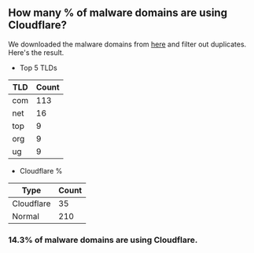 ## How many % of malware domains are using Cloudflare?


We downloaded the malware domains from [here](https://urlhaus.abuse.ch) and filter out duplicates.
Here's the result.


[//]: # (start replacement)


- Top 5 TLDs

| TLD | Count |
| --- | --- |
| com | 113 |
| net | 16 |
| top | 9 |
| org | 9 |
| ug | 9 |


- Cloudflare %

| Type | Count |
| --- | --- |
| Cloudflare | 35 |
| Normal | 210 |


### 14.3% of malware domains are using Cloudflare.